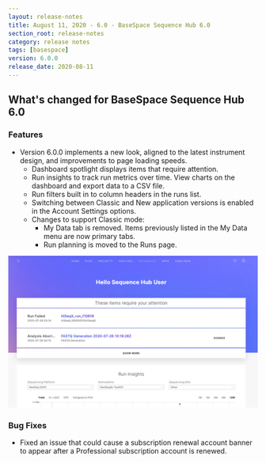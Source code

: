 ```yaml
---
layout: release-notes
title: August 11, 2020 - 6.0 - BaseSpace Sequence Hub 6.0
section_root: release-notes
category: release notes
tags: [basespace]
version: 6.0.0
release_date: 2020-08-11
---
```


## What's changed for BaseSpace Sequence Hub 6.0

### Features
- Version 6.0.0 implements a new look, aligned to the latest instrument design, and improvements to page loading speeds. 
  - Dashboard spotlight displays items that require attention.
  - Run insights to track run metrics over time.  View charts on the dashboard and export data to a CSV file.  
  - Run filters built in to column headers in the runs list.
  - Switching between Classic and New application versions is enabled in the Account Settings options. 
  - Changes to support Classic mode:
    - My Data tab is removed. Items previously listed in the My Data menu are now primary tabs.
    - Run planning is moved to the Runs page. 

![Screenshot of the BaseSpace Sequence Hub 6.0 dashboard, showcasing the new user interface, spotlight section, and run insigts tool.](/images/release-notes/basespace/BSSH-reskin-CRN.jpg)

### Bug Fixes
- Fixed an issue that could cause a subscription renewal account banner to appear after a Professional subscription account is renewed.